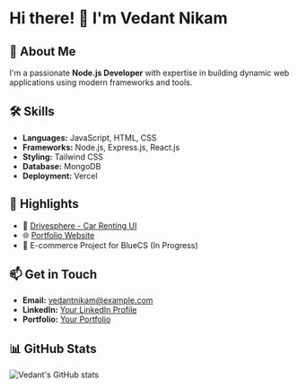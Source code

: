 # Hi there! 👋 I'm Vedant Nikam  

## 🚀 About Me  
I'm a passionate **Node.js Developer** with expertise in building dynamic web applications using modern frameworks and tools.  

## 🛠️ Skills  
- **Languages:** JavaScript, HTML, CSS  
- **Frameworks:** Node.js, Express.js, React.js  
- **Styling:** Tailwind CSS  
- **Database:** MongoDB  
- **Deployment:** Vercel  

## 🌟 Highlights  
- 🔗 [Drivesphere - Car Renting UI](https://github.com/your-repo-link)  
- 🌐 [Portfolio Website](https://your-portfolio-link.vercel.app)  
- 🛒 E-commerce Project for BlueCS (In Progress)  

## 📫 Get in Touch  
- **Email:** vedantnikam@example.com  
- **LinkedIn:** [Your LinkedIn Profile](https://linkedin.com/in/vedantnikam)  
- **Portfolio:** [Your Portfolio](https://your-portfolio-link.vercel.app)  

## 📊 GitHub Stats  
![Vedant's GitHub stats](https://github-readme-stats.vercel.app/api?username=VedNik3&show_icons=true&theme=radical)  
